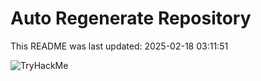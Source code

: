 # Auto Regenerate Repository

This README was last updated: 2025-02-18 03:11:51

 ![TryHackMe](https://tryhackme.com/badge/533634)